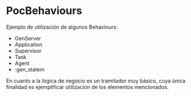 # PocBehaviours
Ejemplo de utilización de algunos Behaviours:
- GenServer
- Application
- Supervisor
- Task
- Agent
- :gen_statem

En cuanto a la lógica de negocio es un tramitador muy básico, cuya única finalidad es ejemplificar utilización de los elementos mencionados.
